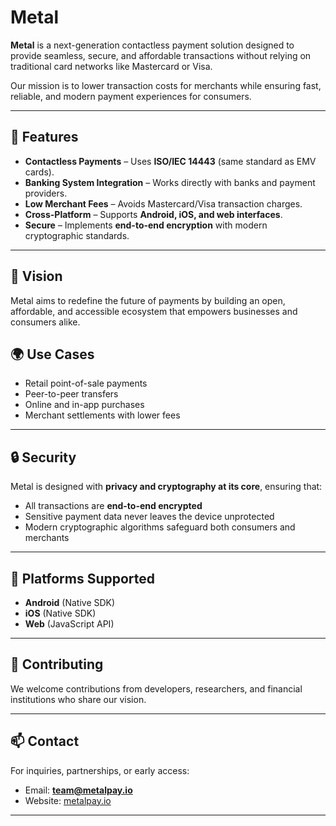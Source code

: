 # Metal  

**Metal** is a next-generation contactless payment solution designed to provide seamless, secure, and affordable transactions without relying on traditional card networks like Mastercard or Visa.  

Our mission is to lower transaction costs for merchants while ensuring fast, reliable, and modern payment experiences for consumers.  

---

## 🚀 Features  

- **Contactless Payments** – Uses **ISO/IEC 14443** (same standard as EMV cards).  
- **Banking System Integration** – Works directly with banks and payment providers.  
- **Low Merchant Fees** – Avoids Mastercard/Visa transaction charges.  
- **Cross-Platform** – Supports **Android, iOS, and web interfaces**.  
- **Secure** – Implements **end-to-end encryption** with modern cryptographic standards.  

---

## 📌 Vision  
Metal aims to redefine the future of payments by building an open, affordable, and accessible ecosystem that empowers businesses and consumers alike.  

## 🌍 Use Cases  
- Retail point-of-sale payments  
- Peer-to-peer transfers  
- Online and in-app purchases  
- Merchant settlements with lower fees  

---

## 🔒 Security  
Metal is designed with **privacy and cryptography at its core**, ensuring that:  
- All transactions are **end-to-end encrypted**  
- Sensitive payment data never leaves the device unprotected  
- Modern cryptographic algorithms safeguard both consumers and merchants  

---

## 📱 Platforms Supported  
- **Android** (Native SDK)  
- **iOS** (Native SDK)  
- **Web** (JavaScript API)  

---

## 🤝 Contributing  
We welcome contributions from developers, researchers, and financial institutions who share our vision.  

---

## 📫 Contact  
For inquiries, partnerships, or early access:  
- Email: **team@metalpay.io**  
- Website: [metalpay.io](https://metalpay.io)  

---
